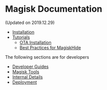 # Magisk Documentation
(Updated on 2019.12.29)

- [Installation](install.md)
- [Tutorials](tutorials.md)
    - [OTA Installation](tutorials.md#ota-installation)
    - [Best Practices for MagiskHide](tutorials.md#best-practices-for-magiskhide)

The following sections are for developers

- [Developer Guides](guides.md)
- [Magisk Tools](tools.md)
- [Internal Details](details.md)
- [Deployment](deploy.md)
